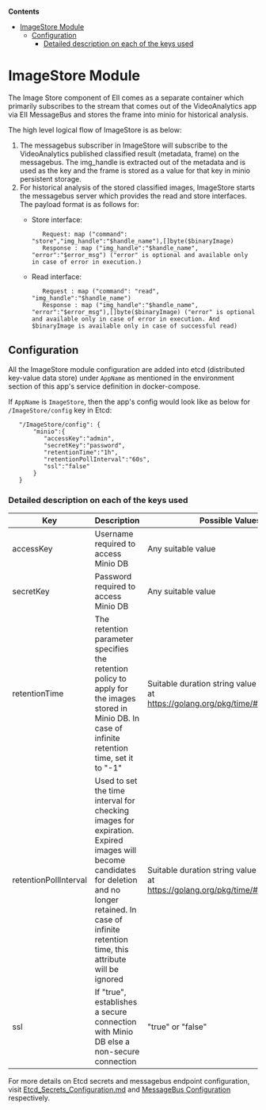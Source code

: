 **Contents**

- [ImageStore Module](#imagestore-module)
  - [Configuration](#configuration)
    - [Detailed description on each of the keys used](#detailed-description-on-each-of-the-keys-used)

# ImageStore Module

The Image Store component of EII comes as a separate container which primarily
subscribes to the stream that comes out of the VideoAnalytics app via EII
MessageBus and stores the frame into minio for historical analysis.

The high level logical flow of ImageStore is as below:

1. The messagebus subscriber in ImageStore will subscribe to the VideoAnalytics
   published classified result (metadata, frame) on the messagebus.
   The img_handle is extracted out of the metadata and is used as the key and
   the frame is stored as a value for that key in minio persistent storage.
2. For historical analysis of the stored classified images, ImageStore starts
   the messagebus server which provides the read and store interfaces.
   The payload format is as follows for:
   - Store interface:

     ```
        Request: map ("command": "store","img_handle":"$handle_name"),[]byte($binaryImage)
        Response : map ("img_handle":"$handle_name", "error":"$error_msg") ("error" is optional and available only in case of error in execution.)
     ```

   - Read interface:

     ```
        Request : map ("command": "read", "img_handle":"$handle_name")
        Response : map ("img_handle":"$handle_name", "error":"$error_msg"),[]byte($binaryImage) ("error" is optional and available only in case of error in execution. And $binaryImage is available only in case of successful read)
     ```

## Configuration

All the ImageStore module configuration are added into etcd (distributed
key-value data store) under `AppName` as mentioned in the
environment section of this app's service definition in docker-compose.

If `AppName` is `ImageStore`, then the app's config would look like as below
 for `/ImageStore/config` key in Etcd:

 ```
    "/ImageStore/config": {
        "minio":{
           "accessKey":"admin",
           "secretKey":"password",
           "retentionTime":"1h",
           "retentionPollInterval":"60s",
           "ssl":"false"
        }
    }
 ```

### Detailed description on each of the keys used

|  Key         | Description                                                                                             | Possible Values                         |Required/Optional |
|---         |---                                                                                                    |---                                       |---              |
|  accessKey  |   Username required to access Minio DB                                                                | Any suitable value                       | Required      |
|  secretKey  |   Password required to access Minio DB                                                                | Any suitable value                    | Required         |
|  retentionTime|   The retention parameter specifies the retention policy to apply for the images stored in Minio DB.  In case of infinite retention time, set it to "-1" | Suitable duration string value as mentioned at <https://golang.org/pkg/time/#ParseDuration>. |   Required        |
|  retentionPollInterval | Used to set the time interval for checking images for expiration. Expired images will become candidates for deletion and no longer retained. In case of infinite retention time, this attribute will be ignored | Suitable duration string value as mentioned at <https://golang.org/pkg/time/#ParseDuration>  |   Required        |
|  ssl          |  If "true", establishes a secure connection with Minio DB else a non-secure connection                   | "true" or "false"                        |   Required        |

For more details on Etcd secrets and messagebus endpoint configuration, visit [Etcd_Secrets_Configuration.md](https://github.com/open-edge-insights/eii-core/blob/master/Etcd_Secrets_Configuration.md) and
[MessageBus Configuration](https://github.com/open-edge-insights/eii-core/blob/master/common/libs/ConfigMgr/README.md#interfaces) respectively.
